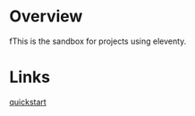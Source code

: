 # Overview

fThis is the sandbox for projects using eleventy.

# Links

[quickstart](https://www.11ty.dev/)